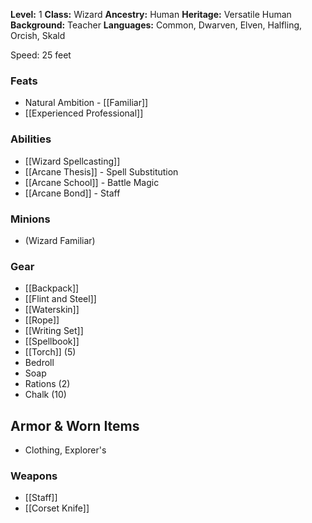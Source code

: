 **Level:** 1
**Class:** Wizard
**Ancestry:** Human
**Heritage:** Versatile Human
**Background:** Teacher
**Languages:** Common, Dwarven, Elven, Halfling, Orcish, Skald

Speed: 25 feet

### Feats
- Natural Ambition - [[Familiar]]
- [[Experienced Professional]]

### Abilities
- [[Wizard Spellcasting]]
- [[Arcane Thesis]] - Spell Substitution
- [[Arcane School]] - Battle Magic
- [[Arcane Bond]] - Staff

### Minions

- (Wizard Familiar)

### Gear
- [[Backpack]]
- [[Flint and Steel]]
- [[Waterskin]]
- [[Rope]]
- [[Writing Set]]
- [[Spellbook]]
- [[Torch]] (5)
- Bedroll
- Soap
- Rations (2)
- Chalk (10)

## Armor & Worn Items
- Clothing, Explorer's

### Weapons
- [[Staff]]
- [[Corset Knife]]